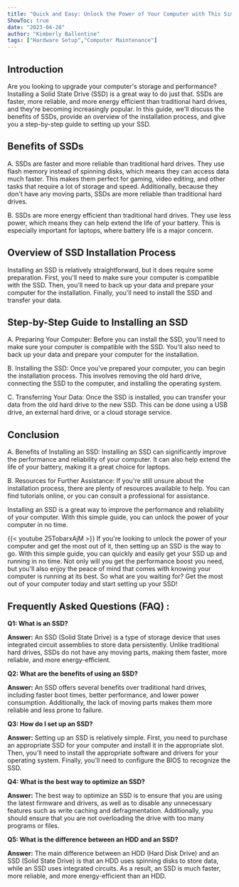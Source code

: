 ```yaml
---
title: "Quick and Easy: Unlock the Power of Your Computer with This Simple Guide to Setting Up Your SSD!"
ShowToc: true 
date: "2023-04-28"
author: "Kimberly Ballentine" 
tags: ["Hardware Setup","Computer Maintenance"]
---
```

## Introduction
Are you looking to upgrade your computer's storage and performance? Installing a Solid State Drive (SSD) is a great way to do just that. SSDs are faster, more reliable, and more energy efficient than traditional hard drives, and they're becoming increasingly popular. In this guide, we'll discuss the benefits of SSDs, provide an overview of the installation process, and give you a step-by-step guide to setting up your SSD. 

## Benefits of SSDs
A. SSDs are faster and more reliable than traditional hard drives. They use flash memory instead of spinning disks, which means they can access data much faster. This makes them perfect for gaming, video editing, and other tasks that require a lot of storage and speed. Additionally, because they don't have any moving parts, SSDs are more reliable than traditional hard drives. 

B. SSDs are more energy efficient than traditional hard drives. They use less power, which means they can help extend the life of your battery. This is especially important for laptops, where battery life is a major concern. 

## Overview of SSD Installation Process
Installing an SSD is relatively straightforward, but it does require some preparation. First, you'll need to make sure your computer is compatible with the SSD. Then, you'll need to back up your data and prepare your computer for the installation. Finally, you'll need to install the SSD and transfer your data. 

## Step-by-Step Guide to Installing an SSD
A. Preparing Your Computer: Before you can install the SSD, you'll need to make sure your computer is compatible with the SSD. You'll also need to back up your data and prepare your computer for the installation. 

B. Installing the SSD: Once you've prepared your computer, you can begin the installation process. This involves removing the old hard drive, connecting the SSD to the computer, and installing the operating system. 

C. Transferring Your Data: Once the SSD is installed, you can transfer your data from the old hard drive to the new SSD. This can be done using a USB drive, an external hard drive, or a cloud storage service. 

## Conclusion
A. Benefits of Installing an SSD: Installing an SSD can significantly improve the performance and reliability of your computer. It can also help extend the life of your battery, making it a great choice for laptops. 

B. Resources for Further Assistance: If you're still unsure about the installation process, there are plenty of resources available to help. You can find tutorials online, or you can consult a professional for assistance. 

Installing an SSD is a great way to improve the performance and reliability of your computer. With this simple guide, you can unlock the power of your computer in no time.

{{< youtube 25TobarxAjM >}} 
If you're looking to unlock the power of your computer and get the most out of it, then setting up an SSD is the way to go. With this simple guide, you can quickly and easily get your SSD up and running in no time. Not only will you get the performance boost you need, but you'll also enjoy the peace of mind that comes with knowing your computer is running at its best. So what are you waiting for? Get the most out of your computer today and start setting up your SSD!

## Frequently Asked Questions (FAQ) :
**Q1: What is an SSD?**

**Answer:** An SSD (Solid State Drive) is a type of storage device that uses integrated circuit assemblies to store data persistently. Unlike traditional hard drives, SSDs do not have any moving parts, making them faster, more reliable, and more energy-efficient.

**Q2: What are the benefits of using an SSD?**

**Answer:** An SSD offers several benefits over traditional hard drives, including faster boot times, better performance, and lower power consumption. Additionally, the lack of moving parts makes them more reliable and less prone to failure.

**Q3: How do I set up an SSD?**

**Answer:** Setting up an SSD is relatively simple. First, you need to purchase an appropriate SSD for your computer and install it in the appropriate slot. Then, you'll need to install the appropriate software and drivers for your operating system. Finally, you'll need to configure the BIOS to recognize the SSD.

**Q4: What is the best way to optimize an SSD?**

**Answer:** The best way to optimize an SSD is to ensure that you are using the latest firmware and drivers, as well as to disable any unnecessary features such as write caching and defragmentation. Additionally, you should ensure that you are not overloading the drive with too many programs or files.

**Q5: What is the difference between an HDD and an SSD?**

**Answer:** The main difference between an HDD (Hard Disk Drive) and an SSD (Solid State Drive) is that an HDD uses spinning disks to store data, while an SSD uses integrated circuits. As a result, an SSD is much faster, more reliable, and more energy-efficient than an HDD.





